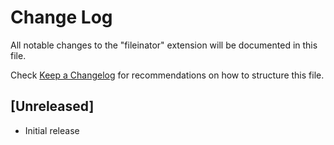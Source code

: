 # Change Log

All notable changes to the "fileinator" extension will be documented in this file.

Check [Keep a Changelog](http://keepachangelog.com/) for recommendations on how to structure this file.

## [Unreleased]

- Initial release